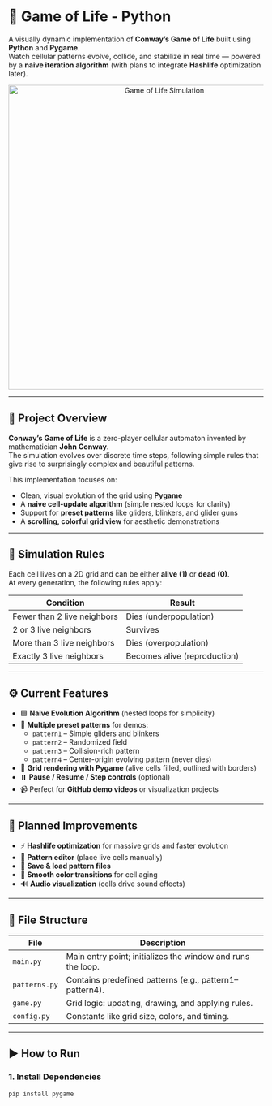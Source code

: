 # 🧬 Game of Life - Python
A visually dynamic implementation of **Conway’s Game of Life** built using **Python** and **Pygame**.  
Watch cellular patterns evolve, collide, and stabilize in real time — powered by a **naive iteration algorithm** (with plans to integrate **Hashlife** optimization later).

<p align="center">
  <img src="gol.mov" alt="Game of Life Simulation" width="600"/>
</p>

---

## 🎯 Project Overview

**Conway’s Game of Life** is a zero-player cellular automaton invented by mathematician **John Conway**.  
The simulation evolves over discrete time steps, following simple rules that give rise to surprisingly complex and beautiful patterns.

This implementation focuses on:
- Clean, visual evolution of the grid using **Pygame**
- A **naive cell-update algorithm** (simple nested loops for clarity)
- Support for **preset patterns** like gliders, blinkers, and glider guns
- A **scrolling, colorful grid view** for aesthetic demonstrations

---

## 🧩 Simulation Rules

Each cell lives on a 2D grid and can be either **alive (1)** or **dead (0)**.  
At every generation, the following rules apply:

| Condition | Result |
|------------|--------|
| Fewer than 2 live neighbors | Dies (underpopulation) |
| 2 or 3 live neighbors | Survives |
| More than 3 live neighbors | Dies (overpopulation) |
| Exactly 3 live neighbors | Becomes alive (reproduction) |

---

## ⚙️ Current Features

- 🟩 **Naive Evolution Algorithm** (nested loops for simplicity)
- 🧠 **Multiple preset patterns** for demos:
  - `pattern1` – Simple gliders and blinkers  
  - `pattern2` – Randomized field  
  - `pattern3` – Collision-rich pattern  
  - `pattern4` – Center-origin evolving pattern (never dies)
- 🎨 **Grid rendering with Pygame** (alive cells filled, outlined with borders)
- ⏸️ **Pause / Resume / Step controls** (optional)
- 📹 Perfect for **GitHub demo videos** or visualization projects

---

## 🚀 Planned Improvements

- ⚡ **Hashlife optimization** for massive grids and faster evolution
- 🧬 **Pattern editor** (place live cells manually)
- 💾 **Save & load pattern files**
- 🌈 **Smooth color transitions** for cell aging
- 🔊 **Audio visualization** (cells drive sound effects)

---

## 📂 File Structure

| File | Description |
|------|--------------|
| `main.py` | Main entry point; initializes the window and runs the loop. |
| `patterns.py` | Contains predefined patterns (e.g., pattern1–pattern4). |
| `game.py` | Grid logic: updating, drawing, and applying rules. |
| `config.py` | Constants like grid size, colors, and timing. |

---

## ▶️ How to Run

### 1. Install Dependencies
```bash
pip install pygame
